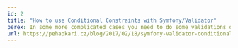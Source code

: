 ```yaml
---
id: 2
title: "How to use Conditional Constraints with Symfony/Validator"
perex: In some more complicated cases you need to do some validations only if some condition is met. This article covers the tricks you should use including a new feature in Symfony 3.2.
url: https://pehapkari.cz/blog/2017/02/18/symfony-validator-conditional-constraints/
---
```

